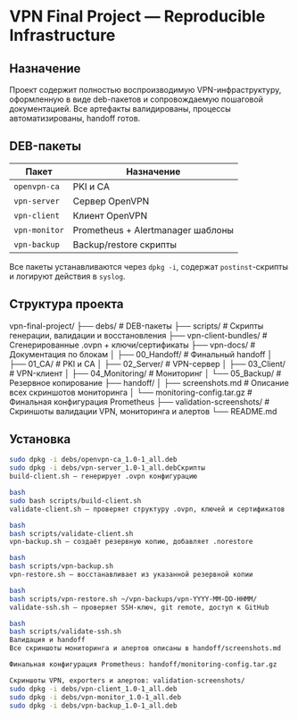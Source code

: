 # VPN Final Project — Reproducible Infrastructure

## Назначение

Проект содержит полностью воспроизводимую VPN-инфраструктуру, оформленную в виде deb-пакетов и сопровождаемую пошаговой документацией. Все артефакты валидированы, процессы автоматизированы, handoff готов.

## DEB-пакеты

| Пакет           | Назначение                        |
|------------------|-----------------------------------|
| `openvpn-ca`     | PKI и CA                          |
| `vpn-server`     | Сервер OpenVPN                    |
| `vpn-client`     | Клиент OpenVPN                    |
| `vpn-monitor`    | Prometheus + Alertmanager шаблоны |
| `vpn-backup`     | Backup/restore скрипты            |

Все пакеты устанавливаются через `dpkg -i`, содержат `postinst`-скрипты и логируют действия в `syslog`.

## Структура проекта

vpn-final-project/ ├── debs/ # DEB-пакеты ├── scripts/ # Скрипты генерации, валидации и восстановления ├── vpn-client-bundles/ # Сгенерированные .ovpn + ключи/сертификаты ├── vpn-docs/ # Документация по блокам │ ├── 00_Handoff/ # Финальный handoff │ ├── 01_CA/ # PKI и CA │ ├── 02_Server/ # VPN-сервер │ ├── 03_Client/ # VPN-клиент │ ├── 04_Monitoring/ # Мониторинг │ └── 05_Backup/ # Резервное копирование ├── handoff/ │ ├── screenshots.md # Описание всех скриншотов мониторинга │ └── monitoring-config.tar.gz # Финальная конфигурация Prometheus ├── validation-screenshots/ # Скриншоты валидации VPN, мониторинга и алертов └── README.md

## Установка

```bash
sudo dpkg -i debs/openvpn-ca_1.0-1_all.deb
sudo dpkg -i debs/vpn-server_1.0-1_all.debСкрипты
build-client.sh — генерирует .ovpn конфигурацию

bash
sudo bash scripts/build-client.sh
validate-client.sh — проверяет структуру .ovpn, ключей и сертификатов

bash
bash scripts/validate-client.sh
vpn-backup.sh — создаёт резервную копию, добавляет .norestore

bash
bash scripts/vpn-backup.sh
vpn-restore.sh — восстанавливает из указанной резервной копии

bash
bash scripts/vpn-restore.sh ~/vpn-backups/vpn-YYYY-MM-DD-HHMM/
validate-ssh.sh — проверяет SSH-ключ, git remote, доступ к GitHub

bash
bash scripts/validate-ssh.sh
Валидация и handoff
Все скриншоты мониторинга и алертов описаны в handoff/screenshots.md

Финальная конфигурация Prometheus: handoff/monitoring-config.tar.gz

Скриншоты VPN, exporters и алертов: validation-screenshots/
sudo dpkg -i debs/vpn-client_1.0-1_all.deb
sudo dpkg -i debs/vpn-monitor_1.0-1_all.deb
sudo dpkg -i debs/vpn-backup_1.0-1_all.deb
